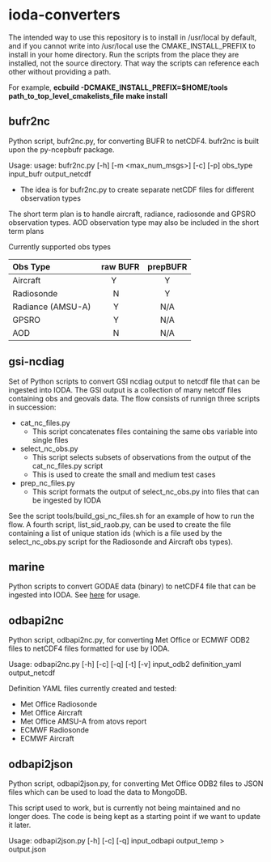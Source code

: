 # ioda-converters

The intended way to use this repository is to install in /usr/local by default, and if you cannot write into /usr/local use the CMAKE_INSTALL_PREFIX to install in your home directory. Run the scripts from the place they are installed, not the source directory. That way the scripts can reference each other without providing a path.

For example,
**ecbuild -DCMAKE_INSTALL_PREFIX=$HOME/tools  path_to_top_level_cmakelists_file**
**make install**

## bufr2nc

Python script, bufr2nc.py, for converting BUFR to netCDF4. bufr2nc is built upon the py-ncepbufr package.

Usage: usage: bufr2nc.py [-h] [-m <max_num_msgs>] [-c] [-p] obs_type input_bufr output_netcdf
  * The idea is for bufr2nc.py to create separate netCDF files for different observation types

The short term plan is to handle aircraft, radiance, radiosonde and GPSRO observation types.
AOD observation type may also be included in the short term plans

Currently supported obs types

| Obs Type           | raw BUFR | prepBUFR |
|:-------------------|:--------:|:--------:|
| Aircraft           | Y        | Y        |
| Radiosonde         | N        | Y        |
| Radiance (AMSU-A)  | Y        | N/A      |
| GPSRO              | Y        | N/A      |
| AOD                | N        | N/A      |

## gsi-ncdiag

Set of Python scripts to convert GSI ncdiag output to netcdf file that can be ingested into IODA.
The GSI output is a collection of many netcdf files containing obs and geovals data.
The flow consists of runnign three scripts in succession:
* cat_nc_files.py
    * This script concatenates files containing the same obs variable into single files
* select_nc_obs.py
    * This script selects subsets of observations from the output of the cat_nc_files.py script
    * This is used to create the small and medium test cases
* prep_nc_files.py
    * This script formats the output of select_nc_obs.py into files that can be ingested by IODA

See the script tools/build_gsi_nc_files.sh for an example of how to run the flow.
A fourth script, list_sid_raob.py, can be used to create the file containing a list of unique station ids (which is a file used by the select_nc_obs.py script for the Radiosonde and Aircraft obs types).

## marine
Python scripts to convert GODAE data (binary) to netCDF4 file that can be ingested into IODA.
See [here](src/marine/godae/README.md) for usage.

## odbapi2nc

Python script, odbapi2nc.py, for converting Met Office or ECMWF ODB2 files to netCDF4 files formatted for use by IODA.

Usage: odbapi2nc.py [-h] [-c] [-q] [-t] [-v] input_odb2 definition_yaml output_netcdf

Definition YAML files currently created and tested:
* Met Office Radiosonde
* Met Office Aircraft
* Met Office AMSU-A from atovs report
* ECMWF Radiosonde
* ECMWF Aircraft

## odbapi2json

Python script, odbapi2json.py, for converting Met Office ODB2 files to JSON files which can be used to load the data
to MongoDB.

This script used to work, but is currently not being maintained and no longer does. The code is being kept as a starting point if we
want to update it later.

Usage: odbapi2json.py [-h] [-c] [-q] input_odbapi output_temp > output.json


